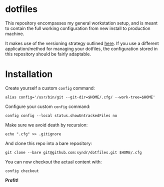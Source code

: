 # dotfiles

This repository encompasses my general workstation setup, and is meant to contain the full working configuration from new install to production machine.

It makes use of the versioning strategy outlined [here](https://www.atlassian.com/git/tutorials/dotfiles). If you use a different application/method for managing your dotfiles, the configuration stored in this repository should be fairly adaptable.

# Installation

Create yourself a custom `config` command:
```
alias config='/usr/bin/git --git-dir=$HOME/.cfg/ --work-tree=$HOME'
```

Configure your custom `config` command:
```
config config --local status.showUntrackedFiles no
```

Make sure we avoid death by recursion:
```
echo ".cfg" >> .gitignore
```

And clone this repo into a bare repository:
```
git clone --bare git@github.com:syndr/dotfiles.git $HOME/.cfg
```

You can now checkout the actual content with:
```
config checkout
```

**Profit!**


